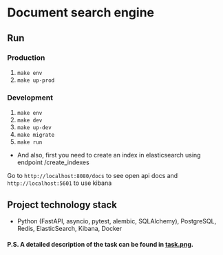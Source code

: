# Document search engine

## Run
### Production

1. `make env`
2. `make up-prod`

### Development

1. `make env`
2. `make dev`
3. `make up-dev`
4. `make migrate`
5. `make run`

* And also, first you need to create an index in elasticsearch using endpoint /create_indexes

Go to `http://localhost:8080/docs` to see open api docs and `http://localhost:5601` to use kibana

## Project technology stack

* Python (FastAPI, asyncio, pytest, alembic, SQLAlchemy), PostgreSQL, Redis, ElasticSearch, Kibana, Docker

#### P.S. A detailed description of the task can be found in [task.png](./task.png). ####
